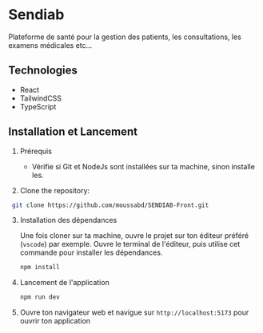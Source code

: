 # Sendiab

Plateforme de santé pour la gestion des patients, les consultations, les examens médicales etc...

## Technologies

- React
- TailwindCSS
- TypeScript

## Installation et Lancement

1. Prérequis

   - Vérifie si Git et NodeJs sont installées sur ta machine, sinon installe les.
  
2. Clone the repository:

  ```bash
   git clone https://github.com/moussabd/SENDIAB-Front.git
   ```

3. Installation des dépendances

   Une fois cloner sur ta machine, ouvre le projet sur ton éditeur préféré (`vscode`) par exemple.
   Ouvre le terminal de l'éditeur, puis utilise cet commande pour installer les dépendances.
  
    ```bash
   npm install
    ```

4. Lancement de l'application

    ```bash
   npm run dev
    ```

5. Ouvre ton navigateur web et navigue sur `http://localhost:5173` pour ouvrir ton application
